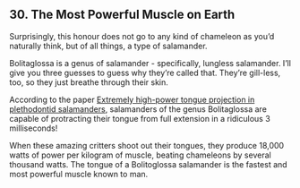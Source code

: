 
## 30. The Most Powerful Muscle on Earth

Surprisingly, this honour does not go to any kind of chameleon as you’d naturally think, but of all things, a type of salamander.

Bolitaglossa is a genus of salamander - specifically, lungless salamander. I’ll give you three guesses to guess why they’re called that. They’re gill-less, too, so they just breathe through their skin.

According to the paper [Extremely high-power tongue projection in plethodontid salamanders](https://jeb.biologists.org/content/210/4/655.full "jeb.biologists.org"), salamanders of the genus Bolitaglossa are capable of protracting their tongue from full extension in a ridiculous 3 milliseconds!

When these amazing critters shoot out their tongues, they produce 18,000 watts of power per kilogram of muscle, beating chameleons by several thousand watts. The tongue of a Bolitoglossa salamander is the fastest and most powerful muscle known to man.

